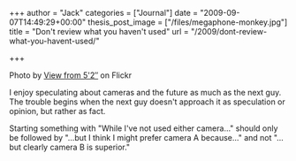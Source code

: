 +++
author = "Jack"
categories = ["Journal"]
date = "2009-09-07T14:49:29+00:00"
thesis_post_image = ["/files/megaphone-monkey.jpg"]
title = "Don&#039;t review what you haven&#039;t used"
url = "/2009/dont-review-what-you-havent-used/"

+++

<span class="photo_caption">Photo by <a href="http://www.flickr.com/photos/viewfrom52/1469577763/">View from 5'2&#8243;</a> on Flickr</span>

I enjoy speculating about cameras and the future as much as the next guy. The trouble begins when the next guy doesn't approach it as speculation or opinion, but rather as fact.

Starting something with "While I've not used either camera&#8230;" should only be followed by "&#8230;but I think I might prefer camera A because&#8230;" and not "&#8230;but clearly camera B is superior."